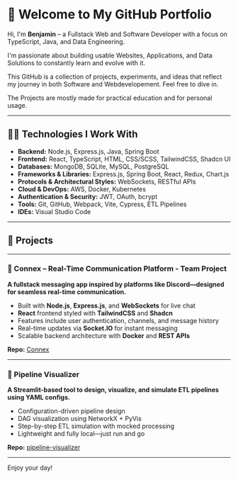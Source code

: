 # 🚀 Welcome to My GitHub Portfolio

Hi, I'm **Benjamin** – a Fullstack Web and Software Developer with a focus on TypeScript, Java, and Data Engineering.

I'm passionate about building usable Websites, Applications, and Data Solutions to constantly learn and evolve with it. 

This GitHub is a collection of projects, experiments, and ideas that reflect my journey in both Software and Webdevelopement. Feel free to dive in.

The Projects are mostly made for practical education and for personal usage.

---

## 👨‍💻 Technologies I Work With

- **Backend:** Node.js, Express.js, Java, Spring Boot
- **Frontend:** React, TypeScript, HTML, CSS/SCSS, TailwindCSS, Shadcn UI
- **Databases:** MongoDB, SQLite, MySQL, PostgreSQL
- **Frameworks & Libraries:** Express.js, Spring Boot, React, Redux, Chart.js
- **Protocols & Architectural Styles:** WebSockets, RESTful APIs
- **Cloud & DevOps:** AWS, Docker, Kubernetes
- **Authentication & Security:** JWT, OAuth, bcrypt
- **Tools:** Git, GitHub, Webpack, Vite, Cypress, ETL Pipelines
- **IDEs:** Visual Studio Code

---

## 📂 Projects

---

### 💬 Connex – Real-Time Communication Platform - Team Project

**A fullstack messaging app inspired by platforms like Discord—designed for seamless real-time communication.**

- Built with **Node.js**, **Express.js**, and **WebSockets** for live chat  
- **React** frontend styled with **TailwindCSS** and **Shadcn**  
- Features include user authentication, channels, and message history  
- Real-time updates via **Socket.IO** for instant messaging  
- Scalable backend architecture with **Docker** and **REST APIs**

**Repo:** [Connex](https://github.com/JinnbeamHH/Connex)

---

### 🧩 Pipeline Visualizer

**A Streamlit-based tool to design, visualize, and simulate ETL pipelines using YAML configs.**

- Configuration-driven pipeline design
- DAG visualization using NetworkX + PyVis
- Step-by-step ETL simulation with mocked processing
- Lightweight and fully local—just run and go

**Repo:** [pipeline-visualizer](https://github.com/JinnbeamHH/pipeline-visualizer)

---

Enjoy your day!
